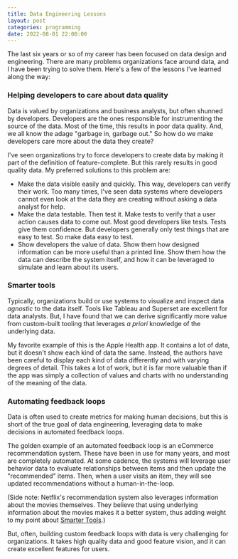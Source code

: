 ```yaml
---
title: Data Engineering Lessons
layout: post
categories: programming
date: 2022-08-01 22:00:00
---
```


The last six years or so of my career has been focused on data design and engineering. There are many problems organizations face around data, and I have been trying to solve them. Here's a few of the lessons I've learned along the way:


### Helping developers to care about data quality

Data is valued by organizations and business analysts, but often shunned by developers. Developers are the ones responsible for instrumenting the source of the data. Most of the time, this results in poor data quality. And, we all know the adage "garbage in, garbage out." So how do we make developers care more about the data they create?

I've seen organizations try to force developers to create data by making it part of the definition of feature-complete. But this rarely results in good quality data. My preferred solutions to this problem are:

- Make the data visible easily and quickly. This way, developers can verify their work. Too many times, I've seen data systems where developers cannot even look at the data they are creating without asking a data analyst for help.
- Make the data testable. Then test it. Make tests to verify that a user action causes data to come out. Most good developers like tests. Tests give them confidence. But developers generally only test things that are easy to test. So make data easy to test.
- Show developers the value of data. Show them how designed information can be more useful than a printed line. Show them how the data can describe the system itself, and how it can be leveraged to simulate and learn about its users.

### Smarter tools

Typically, organizations build or use systems to visualize and inspect data _agnostic_ to the data itself. Tools like Tableau and Superset are excellent for data analysts. But, I have found that we can derive significantly more value from custom-built tooling that leverages _a priori_ knowledge of the underlying data.

My favorite example of this is the Apple Health app. It contains a lot of data, but it doesn't show each kind of data the same. Instead, the authors have been careful to display each kind of data differently and with varying degrees of detail. This takes a lot of work, but it is far more valuable than if the app was simply a collection of values and charts with no understanding of the meaning of the data.

### Automating feedback loops

Data is often used to create metrics for making human decisions, but this is short of the true goal of data engineering, leveraging data to make decisions in automated feedback loops.

The golden example of an automated feedback loop is an eCommerce recommendation system. These have been in use for many years, and most are completely automated. At some cadence, the systems will leverage user behavior data to evaluate relationships between items and then update the "recommended" items. Then, when a user visits an item, they will see updated recommendations without a human-in-the-loop.

(Side note: Netflix's recommendation system also leverages information about the movies themselves. They believe that using underlying information about the movies makes it a better system, thus adding weight to my point about [Smarter Tools](#smarter-tools).)

But, often, building custom feedback loops with data is very challenging for organizations. It takes high quality data and good feature vision, and it can create excellent features for users.
